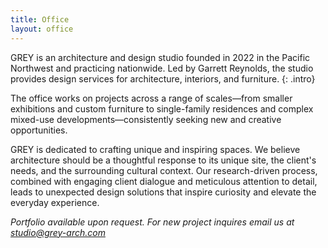 ```yaml
---
title: Office
layout: office
---
```


GREY is an architecture and design studio founded in 2022 in the Pacific Northwest and practicing nationwide. Led by Garrett Reynolds, the studio provides design services for architecture, interiors, and furniture.
{: .intro}

The office works on projects across a range of scales—from smaller exhibitions and custom furniture to single-family residences and complex mixed-use developments—consistently seeking new and creative opportunities.

GREY is dedicated to crafting unique and inspiring spaces. We believe architecture should be a thoughtful response to its unique site, the client's needs, and the surrounding cultural context. Our research-driven process, combined with engaging client dialogue and meticulous attention to detail, leads to unexpected design solutions that inspire curiosity and elevate the everyday experience.

*Portfolio available upon request. For new project inquires email us at [studio@grey-arch.com](mailto:studio@grey-arch.com)*